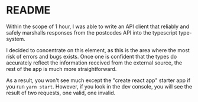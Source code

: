 # README

Within the scope of 1 hour, I was able to write an API client that
reliably and safely marshalls responses from the
postcodes API into the typescript type-system.

I decided to concentrate on this element, as this is the area where
the most risk of errors and bugs exists. Once one is confident that
the types do accurately reflect the information received from the
external source, the rest of the app is much more straightforward.

As a result, you won't see much except the "create react app" starter
app if you run `yarn start`. However, if you look in the dev console,
you will see the result of two requests, one valid, one invalid.
